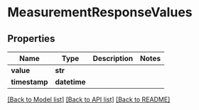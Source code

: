 # MeasurementResponseValues

## Properties
Name | Type | Description | Notes
------------ | ------------- | ------------- | -------------
**value** | **str** |  | 
**timestamp** | **datetime** |  | 

[[Back to Model list]](../README.md#documentation-for-models) [[Back to API list]](../README.md#documentation-for-api-endpoints) [[Back to README]](../README.md)

